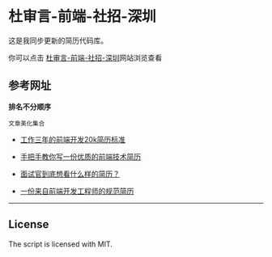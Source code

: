 # 杜审言-前端-社招-深圳

这是我同步更新的简历代码库。

你可以点击 [杜审言-前端-社招-深圳](https://dushenyan-resume.netlify.app/)网站浏览查看

## 参考网址
**排名不分顺序** 

`文章美化集合`

- [工作三年的前端开发20k简历标准](https://juejin.cn/post/6995109164712214564)

- [手把手教你写一份优质的前端技术简历](https://juejin.cn/post/6844903638440116237)

- [面试官到底想看什么样的简历？](https://juejin.cn/post/6844903879973273607)

- [一份来自前端开发工程师的规范简历](https://zhuanlan.zhihu.com/p/29046955)

----

## License

The script is licensed with MIT.
